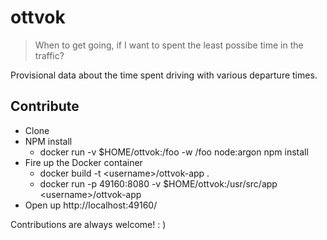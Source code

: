 # ottvok
> When to get going, if I want to spent the least possibe time in the traffic?

Provisional data about the time spent driving with various departure times.

## Contribute
 - Clone
 - NPM install
    - docker run -v $HOME/ottvok:/foo -w /foo node:argon npm install
 - Fire up the Docker container
    - docker build -t \<username>/ottvok-app .
    - docker run -p 49160:8080 -v $HOME/ottvok:/usr/src/app \<username>/ottvok-app
 - Open up http://localhost:49160/

Contributions are always welcome! : )